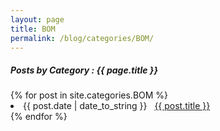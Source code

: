 ```yaml
---
layout: page
title: BOM
permalink: /blog/categories/BOM/
---
```


<h5> Posts by Category : {{ page.title }} </h5>

<div class="card">
{% for post in site.categories.BOM %}
 <li class="category-posts"><span>{{ post.date | date_to_string }}</span> &nbsp; <a href="{{ post.url }}">{{ post.title }}</a></li>
{% endfor %}
</div>